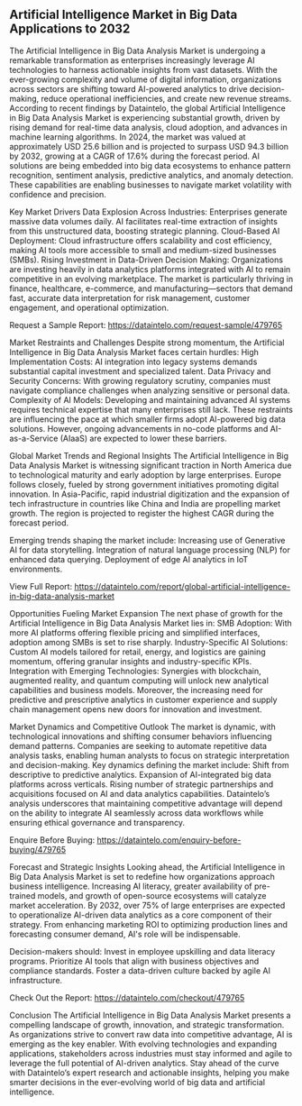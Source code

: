 ## Artificial Intelligence Market in Big Data Applications to 2032

The Artificial Intelligence in Big Data Analysis Market is undergoing a remarkable transformation as enterprises increasingly leverage AI technologies to harness actionable insights from vast datasets. With the ever-growing complexity and volume of digital information, organizations across sectors are shifting toward AI-powered analytics to drive decision-making, reduce operational inefficiencies, and create new revenue streams.
According to recent findings by Dataintelo, the global Artificial Intelligence in Big Data Analysis Market is experiencing substantial growth, driven by rising demand for real-time data analysis, cloud adoption, and advances in machine learning algorithms. In 2024, the market was valued at approximately USD 25.6 billion and is projected to surpass USD 94.3 billion by 2032, growing at a CAGR of 17.6% during the forecast period.
AI solutions are being embedded into big data ecosystems to enhance pattern recognition, sentiment analysis, predictive analytics, and anomaly detection. These capabilities are enabling businesses to navigate market volatility with confidence and precision.

Key Market Drivers
Data Explosion Across Industries: Enterprises generate massive data volumes daily. AI facilitates real-time extraction of insights from this unstructured data, boosting strategic planning.
Cloud-Based AI Deployment: Cloud infrastructure offers scalability and cost efficiency, making AI tools more accessible to small and medium-sized businesses (SMBs).
Rising Investment in Data-Driven Decision Making: Organizations are investing heavily in data analytics platforms integrated with AI to remain competitive in an evolving marketplace.
The market is particularly thriving in finance, healthcare, e-commerce, and manufacturing—sectors that demand fast, accurate data interpretation for risk management, customer engagement, and operational optimization.

Request a Sample Report: https://dataintelo.com/request-sample/479765

Market Restraints and Challenges
Despite strong momentum, the Artificial Intelligence in Big Data Analysis Market faces certain hurdles:
High Implementation Costs: AI integration into legacy systems demands substantial capital investment and specialized talent.
Data Privacy and Security Concerns: With growing regulatory scrutiny, companies must navigate compliance challenges when analyzing sensitive or personal data.
Complexity of AI Models: Developing and maintaining advanced AI systems requires technical expertise that many enterprises still lack.
These restraints are influencing the pace at which smaller firms adopt AI-powered big data solutions. However, ongoing advancements in no-code platforms and AI-as-a-Service (AIaaS) are expected to lower these barriers.

Global Market Trends and Regional Insights
The Artificial Intelligence in Big Data Analysis Market is witnessing significant traction in North America due to technological maturity and early adoption by large enterprises. Europe follows closely, fueled by strong government initiatives promoting digital innovation.
In Asia-Pacific, rapid industrial digitization and the expansion of tech infrastructure in countries like China and India are propelling market growth. The region is projected to register the highest CAGR during the forecast period.

Emerging trends shaping the market include:
Increasing use of Generative AI for data storytelling.
Integration of natural language processing (NLP) for enhanced data querying.
Deployment of edge AI analytics in IoT environments.

View Full Report: https://dataintelo.com/report/global-artificial-intelligence-in-big-data-analysis-market

Opportunities Fueling Market Expansion
The next phase of growth for the Artificial Intelligence in Big Data Analysis Market lies in:
SMB Adoption: With more AI platforms offering flexible pricing and simplified interfaces, adoption among SMBs is set to rise sharply.
Industry-Specific AI Solutions: Custom AI models tailored for retail, energy, and logistics are gaining momentum, offering granular insights and industry-specific KPIs.
Integration with Emerging Technologies: Synergies with blockchain, augmented reality, and quantum computing will unlock new analytical capabilities and business models.
Moreover, the increasing need for predictive and prescriptive analytics in customer experience and supply chain management opens new doors for innovation and investment.

Market Dynamics and Competitive Outlook
The market is dynamic, with technological innovations and shifting consumer behaviors influencing demand patterns. Companies are seeking to automate repetitive data analysis tasks, enabling human analysts to focus on strategic interpretation and decision-making.
Key dynamics defining the market include:
Shift from descriptive to predictive analytics.
Expansion of AI-integrated big data platforms across verticals.
Rising number of strategic partnerships and acquisitions focused on AI and data analytics capabilities.
Dataintelo’s analysis underscores that maintaining competitive advantage will depend on the ability to integrate AI seamlessly across data workflows while ensuring ethical governance and transparency.

Enquire Before Buying: https://dataintelo.com/enquiry-before-buying/479765

Forecast and Strategic Insights
Looking ahead, the Artificial Intelligence in Big Data Analysis Market is set to redefine how organizations approach business intelligence. Increasing AI literacy, greater availability of pre-trained models, and growth of open-source ecosystems will catalyze market acceleration.
By 2032, over 75% of large enterprises are expected to operationalize AI-driven data analytics as a core component of their strategy. From enhancing marketing ROI to optimizing production lines and forecasting consumer demand, AI's role will be indispensable.

Decision-makers should:
Invest in employee upskilling and data literacy programs.
Prioritize AI tools that align with business objectives and compliance standards.
Foster a data-driven culture backed by agile AI infrastructure.

Check Out the Report: https://dataintelo.com/checkout/479765

Conclusion
The Artificial Intelligence in Big Data Analysis Market presents a compelling landscape of growth, innovation, and strategic transformation. As organizations strive to convert raw data into competitive advantage, AI is emerging as the key enabler. With evolving technologies and expanding applications, stakeholders across industries must stay informed and agile to leverage the full potential of AI-driven analytics.
Stay ahead of the curve with Dataintelo’s expert research and actionable insights, helping you make smarter decisions in the ever-evolving world of big data and artificial intelligence.

